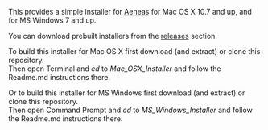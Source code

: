 This provides a simple installer for [Aeneas](https://github.com/readbeyond/aeneas) for Mac OS X 10.7 and up, and for MS Windows 7 and up.

You can download prebuilt installers from the [releases](https://github.com/sillsdev/aeneas-installer/releases) section.

To build this installer for Mac OS X first download (and extract) or clone this repository.  
Then open Terminal and _cd_ to _Mac\_OSX\_Installer_ and follow the Readme.md instructions there.

Or to build this installer for MS Windows first download (and extract) or clone this repository.  
Then open Command Prompt and _cd_ to _MS\_Windows\_Installer_ and follow the Readme.md instructions there.
